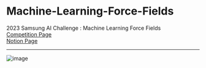 # Machine-Learning-Force-Fields
2023 Samsung AI Challenge : Machine Learning Force Fields  
[Competition Page](https://dacon.io/competitions/official/236133/overview/description)  
[Notion Page](https://www.notion.so/2023-Samsung-AI-Challenge-27297a016d2c41829355c07155c6f142)  

---
![image](https://github.com/jwj51720/Machine-Learning-Force-Fields/assets/104672441/db3ae87f-eec8-4cf6-93bc-029658f676cc)


